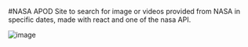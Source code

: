 #NASA APOD
Site to search for image or videos provided from NASA in specific dates, made with react and one of the nasa API.

![image](https://user-images.githubusercontent.com/77820313/154864276-3813570c-c8de-4415-ac49-c28b0d386983.png)
